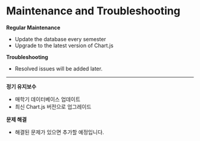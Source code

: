 # Maintenance and Troubleshooting

**Regular Maintenance**

- Update the database every semester
- Upgrade to the latest version of Chart.js

**Troubleshooting**

- Resolved issues will be added later.

---

**정기 유지보수**

- 매학기 데이터베이스 업데이트
- 최신 Chart.js 버전으로 업그레이드

**문제 해결**

- 해결된 문제가 있으면 추가할 예정입니다.
